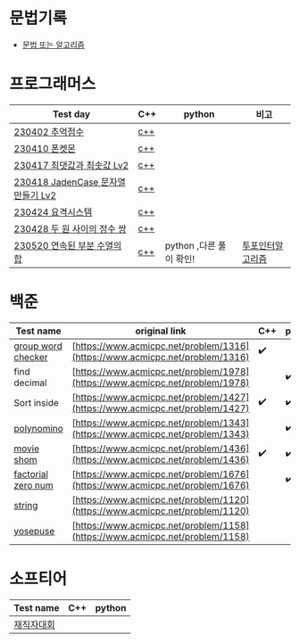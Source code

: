 # 문법기록
- [문법 또는 알고리즘](https://github.com/leggiero-crescendo/coding-test/issues)

# 프로그래머스
|Test day|C++|python|비고|
|----------------|-----|-----|-----|
|[230402 추억점수](./CPP/추억점수.md)|[c++](./CPP/추억점수.cpp)||
|[230410 폰켓몬](https://school.programmers.co.kr/learn/courses/30/lessons/1845)|[c++](./CPP/폰켓몬.cpp)||
|[230417 최댓값과 최솟값 Lv2](https://school.programmers.co.kr/learn/courses/30/lessons/12939?language=cpp)|[c++](./CPP/최댓값과최솟값.cpp)||
|[230418 JadenCase 문자열 만들기 Lv2](https://school.programmers.co.kr/learn/courses/30/lessons/12951?language=cpp)|[c++](./CPP/JadenCase.cpp)||
|[230424 요격시스템](https://school.programmers.co.kr/learn/courses/30/lessons/181188)|[c++](./CPP/요격시스템.cpp)||
|[230428 두 원 사이의 정수 쌍](https://school.programmers.co.kr/learn/courses/30/lessons/181187)|[c++](./CPP/두원사이의정수쌍.cpp)||
|[230520 연속된 부분 수열의 합](https://school.programmers.co.kr/learn/courses/30/lessons/178870)|[c++](./CPP/연속된_부분_수열의_합.cpp)|python ,다른 풀이 확인! |[투포인터알고리즘](https://butter-shower.tistory.com/226)|

# 백준

|Test name|original link|C++|python|
|----------------|---------------------------------------|-----|-----|
|[group word checker](./BackJon/group_world_checker)|[https://www.acmicpc.net/problem/1316](https://www.acmicpc.net/problem/1316)|:heavy_check_mark:||
|find decimal|[https://www.acmicpc.net/problem/1978](https://www.acmicpc.net/problem/1978)||:heavy_check_mark:|
|Sort inside|[https://www.acmicpc.net/problem/1427](https://www.acmicpc.net/problem/1427)|:heavy_check_mark:|:heavy_check_mark:|
|[polynomino](./BackJon/polynomino)|[https://www.acmicpc.net/problem/1343](https://www.acmicpc.net/problem/1343)||:heavy_check_mark:|
|[movie shom](./BackJon/movie_shom)|[https://www.acmicpc.net/problem/1436](https://www.acmicpc.net/problem/1436)|:heavy_check_mark:|:heavy_check_mark:|
|[factorial zero num](./BackJon/factorial_zero_num)|[https://www.acmicpc.net/problem/1676](https://www.acmicpc.net/problem/1676)||:heavy_check_mark:|
|[string](./BackJon/string)|[https://www.acmicpc.net/problem/1120](https://www.acmicpc.net/problem/1120)|||:heavy_check_mark:|
|[yosepuse](./BackJon/yosepuse)|[https://www.acmicpc.net/problem/1158](https://www.acmicpc.net/problem/1158)||||


# 소프티어
|Test name|C++|python|
|----------------|-----|-----|
|[재직자대회](https://softeer.ai/practice/info.do?idx=1&eid=630)||||
